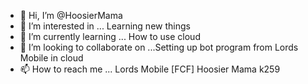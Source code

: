 - 👋 Hi, I’m @HoosierMama
- 👀 I’m interested in ... Learning new things
- 🌱 I’m currently learning ... How to use cloud
- 💞️ I’m looking to collaborate on ...Setting up bot program from Lords Mobile in cloud
- 📫 How to reach me ... Lords Mobile [FCF] Hoosier Mama k259

<!---
HoosierMama/HoosierMama is a ✨ special ✨ repository because its `README.md` (this file) appears on your GitHub profile.
You can click the Preview link to take a look at your changes.
--->
